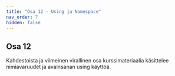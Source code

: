 ```yaml
---
title: "Osa 12 - Using ja Namespace"
nav_order: 7
hidden: false
---
```


## Osa 12

Kahdestoista ja viimeinen virallinen osa kurssimateriaalia käsittelee nimiavaruudet ja avainsanan using käyttöä.
